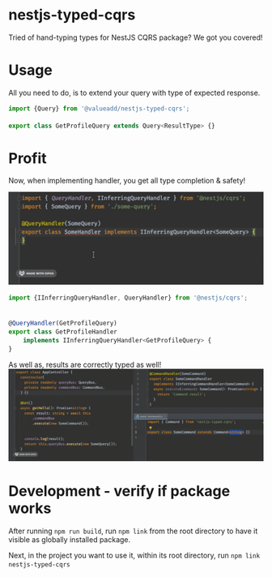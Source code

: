 # nestjs-typed-cqrs

Tried of hand-typing types for NestJS CQRS package? We got you covered!

# Usage

All you need to do, is to extend your query with type of expected response.
```typescript
import {Query} from '@valueadd/nestjs-typed-cqrs';

export class GetProfileQuery extends Query<ResultType> {}
```

# Profit

Now, when implementing handler, you get all type completion & safety!

![showcase-handler](typed-handler.gif)

```typescript
import {IInferringQueryHandler, QueryHandler} from '@nestjs/cqrs';


@QueryHandler(GetProfileQuery)
export class GetProfileHandler
    implements IInferringQueryHandler<GetProfileQuery> {
}
```

As well as, results are correctly typed as well!
![showcase-handler](typed-outcome.gif)


# Development - verify if package works

After running `npm run build`, run `npm link` from the root directory to have it visible as globally installed package.

Next, in the project you want to use it, within its root directory, run `npm link nestjs-typed-cqrs`